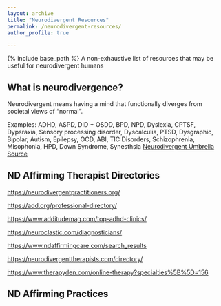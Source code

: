 ```yaml
---
layout: archive
title: "Neurodivergent Resources"
permalink: /neurodivergent-resources/
author_profile: true

---
```




{% include base_path %}
A non-exhaustive list of resources that may be useful for neurodivergent humans

## What is neurodivergence?
Neurodivergent means having a mind that functionally diverges from societal views of “normal”. 

Examples: ADHD, ASPD, DID + OSDD, BPD, NPD, Dyslexia, CPTSF, Dypsraxia, Sensory processing disorder, Dyscalculia, PTSD, Dysgraphic, Bipolar, Autism, Epilepsy, OCD, ABI, TIC Disorders, Schizophrenia, Misophonia, HPD, Down Syndrome, Synesthsia [Neurodivergent Umbrella Source](https://www.livedexperienceeducator.com/resources)

## ND Affirming Therapist Directories
https://neurodivergentpractitioners.org/

https://add.org/professional-directory/

https://www.additudemag.com/top-adhd-clinics/

https://neuroclastic.com/diagnosticians/

https://www.ndaffirmingcare.com/search_results

https://neurodivergenttherapists.com/directory/

https://www.therapyden.com/online-therapy?specialties%5B%5D=156


## ND Affirming Practices


